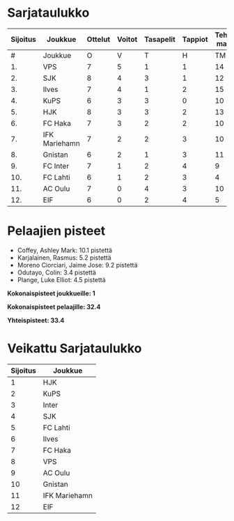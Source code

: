 # Sarjataulukko
| Sijoitus | Joukkue | Ottelut | Voitot | Tasapelit | Tappiot | Tehdyt maalit | Päästetyt maalit | Maaliero | Syötöt |
|----------|---------|---------|--------|-----------|---------|----------------|-------------------|----------|-------|
|# | Joukkue | O | V | T | H | TM | PM | ME | S | L | L% | R | KK | PK | PA | P|
|1. | VPS | 7 | 5 | 1 | 1 | 14 | 8 | 6 | 10 | 91 | 15,38 | 79 | 13 | 0 | 12 | 16|
|2. | SJK | 8 | 4 | 3 | 1 | 12 | 9 | 3 | 8 | 89 | 13,48 | 93 | 20 | 0 | 14 | 15|
|3. | Ilves | 7 | 4 | 1 | 2 | 15 | 9 | 6 | 13 | 94 | 15,96 | 85 | 22 | 2 | 12 | 13|
|4. | KuPS | 6 | 3 | 3 | 0 | 10 | 6 | 4 | 5 | 52 | 19,23 | 69 | 11 | 1 | 9 | 12|
|5. | HJK | 8 | 3 | 3 | 2 | 13 | 10 | 3 | 11 | 118 | 11,02 | 80 | 13 | 0 | 11 | 12|
|6. | FC Haka | 7 | 3 | 2 | 2 | 10 | 10 | 0 | 10 | 58 | 17,24 | 78 | 20 | 1 | 11 | 11|
|7. | IFK Mariehamn | 7 | 2 | 2 | 3 | 10 | 12 | -2 | 2 | 51 | 19,61 | 85 | 24 | 2 | 9 | 8|
|8. | Gnistan | 6 | 2 | 1 | 3 | 11 | 13 | -2 | 7 | 43 | 25,58 | 73 | 23 | 0 | 8 | 7|
|9. | FC Inter | 7 | 1 | 2 | 4 | 9 | 14 | -5 | 7 | 67 | 13,43 | 71 | 20 | 1 | 13 | 5|
|10. | FC Lahti | 6 | 1 | 2 | 3 | 4 | 9 | -5 | 1 | 53 | 7,55 | 65 | 11 | 1 | 12 | 5|
|11. | AC Oulu | 7 | 0 | 4 | 3 | 10 | 13 | -3 | 8 | 73 | 13,70 | 106 | 22 | 0 | 11 | 4|
|12. | EIF | 6 | 0 | 2 | 4 | 5 | 10 | -5 | 3 | 35 | 14,29 | 65 | 17 | 0 | 5 | 2|

# Pelaajien pisteet
* Coffey, Ashley Mark: 10.1 pistettä
* Karjalainen, Rasmus: 5.2 pistettä
* Moreno Ciorciari, Jaime Jose: 9.2 pistettä
* Odutayo, Colin: 3.4 pistettä
* Plange, Luke Elliot: 4.5 pistettä

**Kokonaispisteet joukkueille: 1**

**Kokonaispisteet pelaajille: 32.4**

**Yhteispisteet: 33.4**

# Veikattu Sarjataulukko
| Sijoitus | Joukkue |
|----------|---------|
| 1 | HJK |
| 2 | KuPS |
| 3 | Inter |
| 4 | SJK |
| 5 | FC Lahti |
| 6 | Ilves |
| 7 | FC Haka |
| 8 | VPS |
| 9 | AC Oulu |
| 10 | Gnistan |
| 11 | IFK Mariehamn |
| 12 | EIF |

